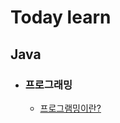 # Today learn

 ## Java

-  ### 프로그래밍
   - [프로그램밍이란?](https://github.com/kkang4913/learn/blob/master/programming%20language/Programming.md)